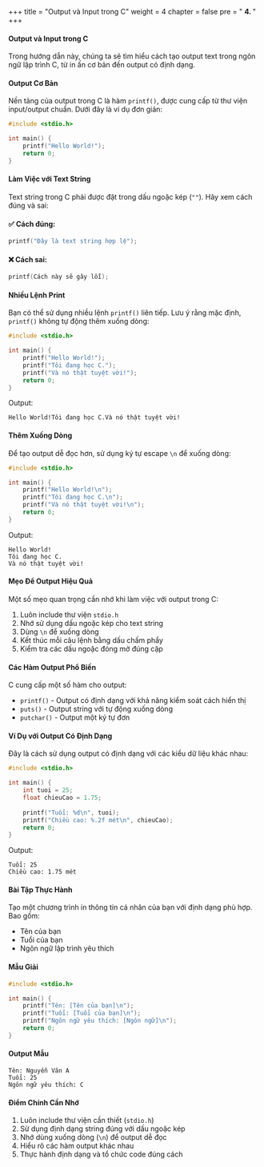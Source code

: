 +++
title = "Output và Input trong C" 
weight = 4
chapter = false
pre = " <b> 4. </b> "
+++

#### Output và Input trong C

Trong hướng dẫn này, chúng ta sẽ tìm hiểu cách tạo output text trong ngôn ngữ lập trình C, từ in ấn cơ bản đến output có định dạng.

#### Output Cơ Bản

Nền tảng của output trong C là hàm `printf()`, được cung cấp từ thư viện input/output chuẩn. Dưới đây là ví dụ đơn giản:

```c
#include <stdio.h>

int main() {
    printf("Hello World!");
    return 0;
}
```

#### Làm Việc với Text String

Text string trong C phải được đặt trong dấu ngoặc kép (`""`). Hãy xem cách đúng và sai:

#### ✅ Cách đúng:
```c
printf("Đây là text string hợp lệ");
```

#### ❌ Cách sai:
```c
printf(Cách này sẽ gây lỗi);
```

#### Nhiều Lệnh Print

Bạn có thể sử dụng nhiều lệnh `printf()` liên tiếp. Lưu ý rằng mặc định, `printf()` không tự động thêm xuống dòng:

```c
#include <stdio.h>

int main() {
    printf("Hello World!");
    printf("Tôi đang học C.");
    printf("Và nó thật tuyệt vời!");
    return 0;
}
```

Output:
```
Hello World!Tôi đang học C.Và nó thật tuyệt vời!
```

#### Thêm Xuống Dòng

Để tạo output dễ đọc hơn, sử dụng ký tự escape `\n` để xuống dòng:

```c
#include <stdio.h>

int main() {
    printf("Hello World!\n");
    printf("Tôi đang học C.\n");
    printf("Và nó thật tuyệt vời!\n");
    return 0;
}
```

Output:
```
Hello World!
Tôi đang học C.
Và nó thật tuyệt vời!
```

#### Mẹo Để Output Hiệu Quả

Một số mẹo quan trọng cần nhớ khi làm việc với output trong C:

1. Luôn include thư viện `stdio.h`
2. Nhớ sử dụng dấu ngoặc kép cho text string
3. Dùng `\n` để xuống dòng
4. Kết thúc mỗi câu lệnh bằng dấu chấm phẩy
5. Kiểm tra các dấu ngoặc đóng mở đúng cặp

#### Các Hàm Output Phổ Biến

C cung cấp một số hàm cho output:

- `printf()` - Output có định dạng với khả năng kiểm soát cách hiển thị
- `puts()` - Output string với tự động xuống dòng
- `putchar()` - Output một ký tự đơn

#### Ví Dụ với Output Có Định Dạng

Đây là cách sử dụng output có định dạng với các kiểu dữ liệu khác nhau:

```c
#include <stdio.h>

int main() {
    int tuoi = 25;
    float chieuCao = 1.75;
    
    printf("Tuổi: %d\n", tuoi);
    printf("Chiều cao: %.2f mét\n", chieuCao);
    return 0;
}
```

Output:
```
Tuổi: 25
Chiều cao: 1.75 mét
```

#### Bài Tập Thực Hành

Tạo một chương trình in thông tin cá nhân của bạn với định dạng phù hợp. Bao gồm:
- Tên của bạn
- Tuổi của bạn
- Ngôn ngữ lập trình yêu thích

#### Mẫu Giải
```c
#include <stdio.h>

int main() {
    printf("Tên: [Tên của bạn]\n");
    printf("Tuổi: [Tuổi của bạn]\n");
    printf("Ngôn ngữ yêu thích: [Ngôn ngữ]\n");
    return 0;
}
```

#### Output Mẫu
```
Tên: Nguyễn Văn A
Tuổi: 25
Ngôn ngữ yêu thích: C
```

#### Điểm Chính Cần Nhớ

1. Luôn include thư viện cần thiết (`stdio.h`)
2. Sử dụng định dạng string đúng với dấu ngoặc kép
3. Nhớ dùng xuống dòng (`\n`) để output dễ đọc
4. Hiểu rõ các hàm output khác nhau
5. Thực hành định dạng và tổ chức code đúng cách